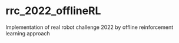 # rrc_2022_offlineRL
Implementation of real robot challenge 2022 by offline reinforcement learning approach
